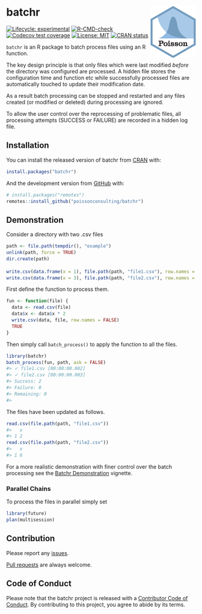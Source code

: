 
<!-- README.md is generated from README.Rmd. Please edit that file -->

# batchr <img src="man/figures/logo.png" align="right" />

<!-- badges: start -->

[![Lifecycle:
experimental](https://img.shields.io/badge/lifecycle-experimental-orange.svg)](https://lifecycle.r-lib.org/articles/stages.html#experimental)
[![R-CMD-check](https://github.com/poissonconsulting/batchr/workflows/R-CMD-check/badge.svg)](https://github.com/poissonconsulting/batchr/actions)
[![Codecov test
coverage](https://codecov.io/gh/poissonconsulting/batchr/branch/master/graph/badge.svg)](https://codecov.io/gh/poissonconsulting/batchr?branch=master)
[![License:
MIT](https://img.shields.io/badge/License-MIT-green.svg)](https://opensource.org/licenses/MIT)
[![CRAN
status](https://www.r-pkg.org/badges/version/batchr)](https://CRAN.R-project.org/package=batchr)
<!-- badges: end -->

`batchr` is an R package to batch process files using an R function.

The key design principle is that only files which were last modified
*before* the directory was configured are processed. A hidden file
stores the configuration time and function etc while successfully
processed files are automatically touched to update their modification
date.

As a result batch processing can be stopped and restarted and any files
created (or modified or deleted) during processing are ignored.

To allow the user control over the reprocessing of problematic files,
all processing attempts (SUCCESS or FAILURE) are recorded in a hidden
log file.

## Installation

You can install the released version of batchr from
[CRAN](https://CRAN.R-project.org) with:

``` r
install.packages("batchr")
```

And the development version from
[GitHub](https://github.com/poissonconsulting/batchr) with:

``` r
# install.packages("remotes")
remotes::install_github("poissonconsulting/batchr")
```

## Demonstration

Consider a directory with two .csv files

``` r
path <- file.path(tempdir(), "example")
unlink(path, force = TRUE)
dir.create(path)

write.csv(data.frame(x = 1), file.path(path, "file1.csv"), row.names = FALSE)
write.csv(data.frame(x = 3), file.path(path, "file2.csv"), row.names = FALSE)
```

First define the function to process them.

``` r
fun <- function(file) {
  data <- read.csv(file)
  data$x <- data$x * 2
  write.csv(data, file, row.names = FALSE)
  TRUE
}
```

Then simply call `batch_process()` to apply the function to all the
files.

``` r
library(batchr)
batch_process(fun, path, ask = FALSE)
#> ✓ file1.csv [00:00:00.002]
#> ✓ file2.csv [00:00:00.003]
#> Success: 2
#> Failure: 0
#> Remaining: 0
#> 
```

The files have been updated as follows.

``` r
read.csv(file.path(path, "file1.csv"))
#>   x
#> 1 2
read.csv(file.path(path, "file2.csv"))
#>   x
#> 1 6
```

For a more realistic demonstration with finer control over the batch
processing see the [Batchr
Demonstration](https://poissonconsulting.github.io/batchr/articles/batchr.html)
vignette.

### Parallel Chains

To process the files in parallel simply set

``` r
library(future)
plan(multisession)
```

## Contribution

Please report any
[issues](https://github.com/poissonconsulting/batchr/issues).

[Pull requests](https://github.com/poissonconsulting/batchr/pulls) are
always welcome.

## Code of Conduct

Please note that the batchr project is released with a [Contributor Code
of
Conduct](https://contributor-covenant.org/version/2/0/CODE_OF_CONDUCT.html).
By contributing to this project, you agree to abide by its terms.
